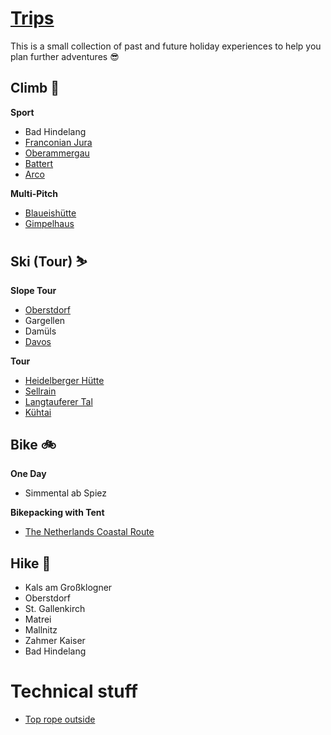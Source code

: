 # [Trips](https://github.com/mulchie/holidays)

This is a small collection of past and future holiday experiences to help you plan further adventures 😎

## Climb 🧗

**Sport**

- Bad Hindelang
- [Franconian Jura](trips/2024_05_01_frankenjura.md)
- [Oberammergau](trips/2024_06_20_oberammergau.md)
- [Battert](trips/battert.md)
- [Arco](trips/2024_09_28_arco.md)

**Multi-Pitch**

- [Blaueishütte](trips/2021_00_00_blaueishuette.md)
- [Gimpelhaus](trips/2024_06_23_gimpelhaus.md)

## Ski (Tour) ⛷

**Slope Tour**

- [Oberstdorf](trips/2022_2023_oberstdorf.md)
- Gargellen
- Damüls
- [Davos](trips/2023_12_17_davos.md)

**Tour**

- [Heidelberger Hütte](trips/2023_12_26_heidelberger_huette.md)
- [Sellrain](trips/2024_03_02_sellrain.md)
- [Langtauferer Tal](trips/2024_03_23_langtauferer_tal.md)
- [Kühtai](trips/2025_01_20_kuehtai.md)

## Bike 🚲

**One Day**

- Simmental ab Spiez

**Bikepacking with Tent**

- [The Netherlands Coastal Route](trips/2025_08_11_netherlands_costal.md)

## Hike 🥾

- Kals am Großklogner
- Oberstdorf
- St. Gallenkirch
- Matrei
- Mallnitz
- Zahmer Kaiser
- Bad Hindelang

# Technical stuff

- [Top rope outside](technique/top_rope_outside.md)
